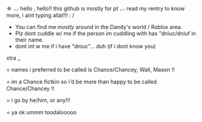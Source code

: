 ☆ ⸝⸝ hello , hello!! this github is mostly for pt ⸝⸝ read my rentry to know more, i aint typing allat!!! : /

- You can find me *mostly* around in the Dandy's world / Roblox area.
- Plz dont cuddle w/ me if the person im cuddling with has "dniuc/dniuf in their name.
- dont int w me if i have "dniuc"... duh (if i dont know you)

xtra ,, 

⟡ names i preferred to be called is Chance/Chancey, Wall, Mason !!

⟡ im a Chance fictkin so i'd be more than happy to be called Chance/Chancey !!

⟡ i go by he/him, or any!!! 

⟡ ya ok ummm toodalooooo


